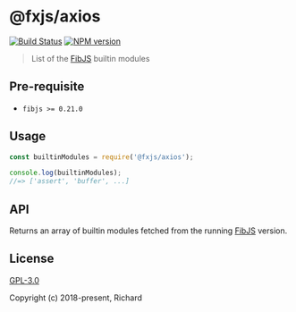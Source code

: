 # @fxjs/axios

[![Build Status](https://travis-ci.org/fxjs-modules/axios.svg)](https://travis-ci.org/fxjs-modules/axios)
[![NPM version](https://img.shields.io/npm/v/@fxjs/axios.svg)](https://www.npmjs.org/package/@fxjs/axios)

> List of the [FibJS] builtin modules

## Pre-requisite

- `fibjs >= 0.21.0`

## Usage

```javascript
const builtinModules = require('@fxjs/axios');

console.log(builtinModules);
//=> ['assert', 'buffer', ...]
```

## API

Returns an array of builtin modules fetched from the running [FibJS] version.

## License

[GPL-3.0](https://opensource.org/licenses/GPL-3.0)

Copyright (c) 2018-present, Richard

[FibJS]:https://github.com/fibjs/fibjs
